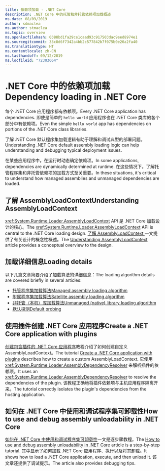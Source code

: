 ```yaml
---
title: 依赖项加载 - .NET Core
description: .NET Core 中的托管和非托管依赖项加载概述
ms.date: 08/09/2019
author: sdmaclea
ms.author: stmaclea
ms.topic: overview
ms.openlocfilehash: 0388bd1fa29ce1caad93c917503dac9eed8974e1
ms.sourcegitcommit: 33c8d6f7342a4bb2c577842b7f075b0e20a2fa40
ms.translationtype: HT
ms.contentlocale: zh-CN
ms.lasthandoff: 09/12/2019
ms.locfileid: "72303664"
---
```

# <a name="dependency-loading-in-net-core"></a><span data-ttu-id="1e0b2-103">.NET Core 中的依赖项加载</span><span class="sxs-lookup"><span data-stu-id="1e0b2-103">Dependency loading in .NET Core</span></span>

<span data-ttu-id="1e0b2-104">每个 .NET Core 应用程序都有依赖项。</span><span class="sxs-lookup"><span data-stu-id="1e0b2-104">Every .NET Core application has dependencies.</span></span> <span data-ttu-id="1e0b2-105">即使是简单的 `hello world` 应用程序也在 .NET Core 类库的各个部分中有依赖项。</span><span class="sxs-lookup"><span data-stu-id="1e0b2-105">Even the simple `hello world` app has dependencies on portions of the .NET Core class libraries.</span></span>

<span data-ttu-id="1e0b2-106">了解 .NET Core 默认程序集加载逻辑有助于理解和调试典型的部署问题。</span><span class="sxs-lookup"><span data-stu-id="1e0b2-106">Understanding .NET Core default assembly loading logic can help understanding and debugging typical deployment issues.</span></span>

<span data-ttu-id="1e0b2-107">在某些应用程序中，在运行时动态确定依赖项。</span><span class="sxs-lookup"><span data-stu-id="1e0b2-107">In some applications, dependencies are dynamically determined at runtime.</span></span> <span data-ttu-id="1e0b2-108">在这些情况下，了解托管程序集和非托管依赖项的加载方式至关重要。</span><span class="sxs-lookup"><span data-stu-id="1e0b2-108">In these situations, it's critical to understand how managed assemblies and unmanaged dependencies are loaded.</span></span>

## <a name="understanding-assemblyloadcontext"></a><span data-ttu-id="1e0b2-109">了解 AssemblyLoadContext</span><span class="sxs-lookup"><span data-stu-id="1e0b2-109">Understanding AssemblyLoadContext</span></span>

<span data-ttu-id="1e0b2-110"><xref:System.Runtime.Loader.AssemblyLoadContext> API 是 .NET Core 加载设计的核心。</span><span class="sxs-lookup"><span data-stu-id="1e0b2-110">The <xref:System.Runtime.Loader.AssemblyLoadContext> API is central to the .NET Core loading design.</span></span> <span data-ttu-id="1e0b2-111">[了解 AssemblyLoadContext ](understanding-assemblyloadcontext.md) 一文提供了有关设计的概念性概述。</span><span class="sxs-lookup"><span data-stu-id="1e0b2-111">The [Understanding AssemblyLoadContext](understanding-assemblyloadcontext.md) article provides a conceptual overview to the design.</span></span>

## <a name="loading-details"></a><span data-ttu-id="1e0b2-112">加载详细信息</span><span class="sxs-lookup"><span data-stu-id="1e0b2-112">Loading details</span></span>

<span data-ttu-id="1e0b2-113">以下几篇文章简要介绍了加载算法的详细信息：</span><span class="sxs-lookup"><span data-stu-id="1e0b2-113">The loading algorithm details are covered briefly in several articles:</span></span>

- [<span data-ttu-id="1e0b2-114">托管程序集加载算法</span><span class="sxs-lookup"><span data-stu-id="1e0b2-114">Managed assembly loading algorithm</span></span>](loading-managed.md)
- [<span data-ttu-id="1e0b2-115">附属程序集加载算法</span><span class="sxs-lookup"><span data-stu-id="1e0b2-115">Satellite assembly loading algorithm</span></span>](loading-resources.md)
- [<span data-ttu-id="1e0b2-116">非托管（本机）库加载算法</span><span class="sxs-lookup"><span data-stu-id="1e0b2-116">Unmanaged (native) library loading algorithm</span></span>](loading-unmanaged.md)
- [<span data-ttu-id="1e0b2-117">默认探测</span><span class="sxs-lookup"><span data-stu-id="1e0b2-117">Default probing</span></span>](default-probing.md)

## <a name="create-a-net-core-application-with-plugins"></a><span data-ttu-id="1e0b2-118">使用插件创建 .NET Core 应用程序</span><span class="sxs-lookup"><span data-stu-id="1e0b2-118">Create a .NET Core application with plugins</span></span>

<span data-ttu-id="1e0b2-119">[创建包含插件的 .NET Core 应用程序](../tutorials/creating-app-with-plugin-support.md)教程介绍了如何创建自定义 AssemblyLoadContext。</span><span class="sxs-lookup"><span data-stu-id="1e0b2-119">The tutorial [Create a .NET Core application with plugins](../tutorials/creating-app-with-plugin-support.md) describes how to create a custom AssemblyLoadContext.</span></span> <span data-ttu-id="1e0b2-120">它使用 <xref:System.Runtime.Loader.AssemblyDependencyResolver> 来解析插件的依赖项。</span><span class="sxs-lookup"><span data-stu-id="1e0b2-120">It uses an <xref:System.Runtime.Loader.AssemblyDependencyResolver> to resolve the dependencies of the plugin.</span></span> <span data-ttu-id="1e0b2-121">该教程正确地将插件依赖项与主机应用程序隔离开来。</span><span class="sxs-lookup"><span data-stu-id="1e0b2-121">The tutorial correctly isolates the plugin's dependencies from the hosting application.</span></span>

## <a name="how-to-use-and-debug-assembly-unloadability-in-net-core"></a><span data-ttu-id="1e0b2-122">如何在 .NET Core 中使用和调试程序集可卸载性</span><span class="sxs-lookup"><span data-stu-id="1e0b2-122">How to use and debug assembly unloadability in .NET Core</span></span>

<span data-ttu-id="1e0b2-123">[如何在 .NET Core 中使用和调试程序集可卸载性](../../standard/assembly/unloadability-howto.md)一文是逐步骤教程。</span><span class="sxs-lookup"><span data-stu-id="1e0b2-123">The [How to use and debug assembly unloadability in .NET Core](../../standard/assembly/unloadability-howto.md) article is a step-by-step tutorial.</span></span> <span data-ttu-id="1e0b2-124">其中显示了如何加载 .NET Core 应用程序、执行以及将其卸载。</span><span class="sxs-lookup"><span data-stu-id="1e0b2-124">It shows how to load a .NET Core application, execute, and then unload it.</span></span> <span data-ttu-id="1e0b2-125">该文章还提供了调试提示。</span><span class="sxs-lookup"><span data-stu-id="1e0b2-125">The article also provides debugging tips.</span></span>

